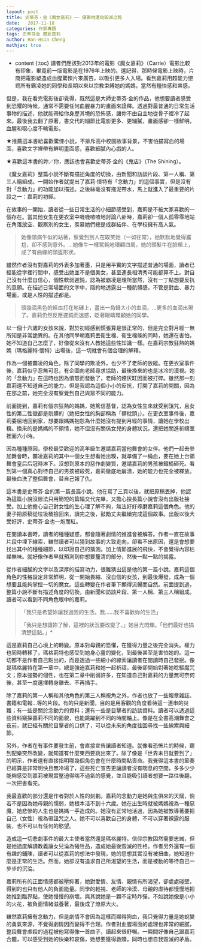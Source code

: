 ```yaml
---
layout: post
title: 史蒂芬‧金《魔女嘉莉》── 優雅地邁向毀滅之路 
date:   2017-11-18
categories: 作家專題
tags: 史蒂芬金 魔女嘉莉
author: Han-Hsin Cheng
mathjax: true
---
```


* content
{:toc} 
讀者們應該對2013年的電影《魔女嘉莉》（Carrie）電影比較有印象，畢竟前一版電影是在1976年上映的。還記得，那時候電影上映時，片商把電影塑造成血腥驚悚片來廣告，以吸引更多人入場。看到嘉莉用超能力懲罰所有霸凌她的同學和長期以來以宗教束縛她的媽媽，當然有種快感和爽感。<!--more-->

但是，我在看完電影後卻覺得，既然這是大師史蒂芬‧金的作品，他想要讀者感受到恐懼的時候，通常不需要任何血腥暴力的畫面來詮釋。透過對最普通的日常生活事物的描述，他就能帶給你身歷其境的恐怖感，讓你不由自主地從骨子裡冷了起來。最後我去翻了原著，書交代的細節比電影更多、更細膩，畫面感卻一樣鮮明，血腥和噁心度不輸電影。

★推薦這本書給喜歡驚悚小說，不排斥高中校園故事背景，不害怕描寫血的場面，喜歡文字裡帶有鮮明畫面感，喜歡細膩內心戲的人。

★喜歡這本書的妳／你，應該也會喜歡史蒂芬‧金的《鬼店》（The Shining）。

 

《魔女嘉莉》整篇小說不斷有描述角度的切換，由新聞和訪談片段、第一人稱、第三人稱組成。一開始作者就提出了嘉莉‧懷特有「念動力」的這個事實，但是沒有對「念動力」的功能加以描述。之後絲毫沒有拖泥帶水，馬上就進入了最重要的片段之一：嘉莉的初經。

在故事的一開始，讀者從一些日常生活的小細節感受到，嘉莉是不被大家喜歡的一個存在。當其他女生在更衣室中嘰嘰喳喳地討論八卦時，嘉莉卻一個人孤零零地站在角落放空、觀察別的女生，羨慕她們總是成群結伴、在學校擁有高人氣。

 

> 她像頭病牛似的站著，察覺到別人在取笑她（一如往常），她默默地覺得尷尬，卻不感到意外。…她像牛一樣駑鈍地環顧四周。她的頭髮牛在臉頰上，成了有曲線的頭盔形狀。

 

雖然作者沒有對嘉莉的外表多加著墨，只是用平實的文字描述普通的場面，讀者已經能從字裡行間中，感受出她並不是個美女，甚至連長相清秀可能都算不上。對自己沒有什麼自信心，個性軟弱遲鈍，認為被霸凌是理所當然，沒有一丁點想要反抗的意願。在描述日常場面的文字中，隱約地透露出一種骯髒感，不管是對血、暴力場面，或是人性的描述都是。

> 頭幾滴黑色的經血打在地磚上，畫出一角錢大小的血滴，…更多的血滴出現了。嘉莉仍然反應遲鈍而迷惑，眨著眼睛環顧她的同學。

以一個十六歲的女孩來說，對於初經感到慌張算是很正常的，但是完全對月經一無所知是非常詭異的。在其他同學朝嘉莉丟衛生棉、衛生棉條的同時，她還在害怕，她不知道自己怎麼了，好像從來沒有人教她這些性知識一樣。在嘉莉宗教狂熱的媽媽（瑪格麗特‧懷特）出場後，這一切就會有個合理的解釋。

 作為一個被霸凌的角色，除了同學的欺凌外，也少不了老師的放縱。在更衣室事件後，嘉莉似乎忍無可忍，有企圖向老師尋求協助，最後換來的也是冰冷的漠視。她的「念動力」在這時也因為憤怒而發動了，老師的煙灰缸因而被打碎。雖然那一刻嘉莉還不知道自己的能力，但是我認為這個小小的反抗，打開了嘉莉的開關，因為在那之前，她完全沒有察覺到自己與眾不同的能力。

前面提到，嘉莉有個宗狂熱的媽媽，她篤信基督，認為女性生來就受到詛咒，且女性的第二性徵都是骯髒的（她把女性的胸部稱為「髒枕頭」）。在更衣室事件後，嘉莉委屈地回到家，想要跟媽媽抱怨為什麼她沒有提到月經的事情，讓她在學校出糗。換來的是媽媽的不領情，她不但沒有關係女兒的身體狀況，還把她關進祈禱室裡面六小時。

因為種種原因，學校最受歡迎的高年級生邀請嘉莉當他舞會的女伴。他們一起去參加舞會時，霸凌嘉莉的其中一個女生想看她出糗，就準備了一桶血，要在她上台領舞會皇后后冠時淋下。沒想到原本的惡作劇變質，邀請嘉莉的男孩被鐵桶砸死。看到第一個真心對待自己的男孩被殺死，嘉莉徹底地崩潰，她的能力也完全被釋放。最後血洗了整個舞會，替自己報了仇。

這本書是史蒂芬‧金的第一篇長篇小說。他在寫了三頁以後，就把原稿丟掉，他認為這篇小說沒辦法只用簡短的篇幅交代完畢，又擔心投長篇小說會沒有出版社接受。加上他擔心自己對女性的生心理了解不夠，無法好好琢磨嘉莉這個角色。他的妻子把原稿從垃圾桶撿回來，讀完之後，鼓勵丈夫繼續完成這個故事。出版以後大受好評，史蒂芬‧金也一炮而紅。

在閱讀本書時，讀者的種種疑惑，都會隨著劇情的推進會被解答。作者一直在故事片段中埋下線索，雖然讀者可以猜到故事的大致走向，卻看不出原因，還是會想要找出其中的種種細節，以印證自己的猜測。加上情節進展的飛快，不會覺得內容枯燥無味。就好像作者早就預測到你想要釐清的部分，然後一點一點的揭露。

從作者細膩的文字以及深厚的描寫功力，很難猜出這是他的第一篇小說。嘉莉這個角色的性格設定非常鮮明，從一開始畏縮、沒自信的女孩，到最後爆發，成為一個想要且能夠掌控一切的魔女。這些轉變在作者筆下顯得流暢而自然。前面提到過，整篇小說不斷有描述角度的切換，由新聞和訪談片段、第一人稱、第三人稱組成。讀者可以看到不同角色眼中的嘉莉。

 

> 「我只是希望妳讓我過我的生活。我……我不喜歡妳的生活」
> 
> 「我只是想讓妳了解，這裡的狀況要改變了。」她目光閃爍。「他們最好也搞清楚這點。」*

 

這是嘉莉自己心境上的轉變。原本對母親的恐懼，在獲得力量之後完全消失。權力也同時轉移了，瑪格莉特也感受到她身心靈的變化，到最後甚至是害怕她的。這一切都不是作者自己點出的，而是透過一些細小的線索讓讀者在閱讀時自己發掘。像是瑪格麗特在第一章中，總是強迫嘉莉和她一起祈禱，最後卻開始對著她唸驅魔咒文；原本強勢的個性，也在第二章中削弱許多，在知道自己對嘉莉的力量無可奈何後，甚至一度選擇轉身離去、不再插手。

除了嘉莉的第一人稱和其他角色的第三人稱視角之外，作者也放了一些報章雜誌、書籍和電報…等的片段。有的只是新聞，目的是用客觀的角度看待這一連串的災難；有一些是關於念動力的資料；還有一些是目擊者的訪談資料。讀者可以透過這些資料窺探嘉莉不同的面貌，也能跳躍到不同的時間軸上。像是在全書高潮舞會之夜前，就已經有關於目擊者的口供了，可以從未來的角度往回尋找一些線索與細節。

另外，作者在有事件要發生前，會直接宣告讓讀者知道。就像看恐怖片的時候，聽到配樂突然改變，就知道有什麼東西要跳出來了。除了像是「世界末日就要到了」的明示，作者還有直接指明哪幾個角色會在什麼時間點喪命。我覺得這本書的節奏已經算是非常明快且無冷場了，這些死亡宣告更讓讀者沒有喘息的空間，多多少少能夠感受到嘉莉被現實壓迫得喘不過氣的感覺，並且能吸引讀者想要一路往後翻，一次把書看完。

我最喜歡的部分還是作者對於人性的刻劃。嘉莉的念動力是她與生俱來的天賦，倘若不是因為她母親的懦弱，她根本活不到十六歲。她在出生時就被媽媽視為一種惡魔，她悲慘的人生也是媽媽一手造成的。她沒有正常地活過，因為她被教導著要把自己（女性）視為帶詛咒之人。她不可以喜歡自己的身體，不可以穿著裸露的服裝，也不可以有任何的慾望。

造成這一切悲劇事件的最大主使者當然還是瑪格麗特。信仰宗教固然需要忠誠，但是她過度解讀教義讓女兒淪為犧牲品，造成她最後毀滅的性格。作者另外還有一個有趣的鋪陳，讀者可以從嘉莉的想法中發現，她的思想其實沒有被扭曲，她知道什麼是正常的生活。然而，她卻沒有追求自己所渴望的生活，而是被動的等待自己一步步的沉淪。

嘉莉所有的正面情感都被壓抑著，她對愛情、友情、親情有所渴望，卻處處碰壁，得到的也只有他人的負面能量。同學的輕視、老師的冷漠、母親的虐待都慢慢地把她推到臨界點，使她慢慢的崩壞。與其說她是一顆不定時炸彈，不如說她像是小小的火花，被負面情緒滋養著，最後成了燎原大火。

雖然嘉莉擁有念動力，但是劇情不會因為這樣而顯得狗血，我只覺得力量是她蛻變的勇氣來源，不覺得劇情因而變得不合理。作者對血腥場面的處理也非常的細膩，整段舞會虐殺的過程被他寫得像一首曲子，讀起來很舒暢。一瞬間好像自己跟嘉莉合體，可以感受到她的快樂和哀傷，她想要獲得救贖，同時也想自我毀滅的矛盾。